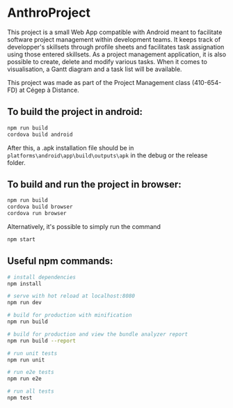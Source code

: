 # AnthroProject
This project is a small Web App compatible with Android meant to facilitate software project management within development teams. It keeps track of developper's skillsets through profile sheets and facilitates task assignation using those entered skillsets. As a project management application, it is also possible to create, delete and modify various tasks. When it comes to visualisation, a Gantt diagram and a task list will be available.

This project was made as part of the Project Management class (410-654-FD) at Cégep à Distance.

## To build the project in android:
``` bash
npm run build
cordova build android
```
After this, a .apk installation file should be in  ```platforms\android\app\build\outputs\apk``` in the debug or the release folder.

## To build and run the project in browser:
``` bash
npm run build
cordova build browser
cordova run browser
```
Alternatively, it's possible to simply run the command

``` bash
npm start
```


## Useful npm commands:
``` bash
# install dependencies
npm install

# serve with hot reload at localhost:8080
npm run dev

# build for production with minification
npm run build

# build for production and view the bundle analyzer report
npm run build --report

# run unit tests
npm run unit

# run e2e tests
npm run e2e

# run all tests
npm test
```